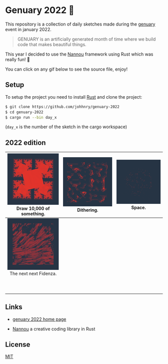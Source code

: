 # Genuary 2022 🦀

This repository is a collection of daily sketches made during the [genuary](https://genuary.art/) event in january 2022.

> GENUARY is an artificially generated month of time where we build code that makes beautiful things.

This year I decided to use the [Nannou](https://nannou.cc) framework using Rust which was really fun! 🦀

You can click on any gif below to see the source file, enjoy!

## Setup

To setup the project you need to install [Rust](https://www.rust-lang.org/learn/get-started) and clone the project:

```bash
$ git clone https://github.com/johhnry/genuary-2022
$ cd genuary-2022
$ cargo run --bin day_x
```

(`day_x` is the number of the sketch in the cargo workspace)

## 2022 edition

| [![](./src/day_1/day_1.gif)](./src/day_1/src/main.rs)<br><center>Draw 10,000 of something.</center> | [![](./src/day_2/day_2.gif)](./src/day_2/src/main.rs)<br/><center>Dithering.</center> | [![](./src/day_3/day_3.gif)](./src/day_3/src/main.rs)<br/><center>Space.</center> |
| ------------------------------------------------------------ | ------------------------------------------------------------ | ------------------------------------------------------------ |
| [![](./src/day_4/day_4.gif)](./src/day_4/src/main.rs)<br/><center>The next next Fidenza.</center> |                                                              |                                                              |
|                                                              |                                                              |                                                              |
|                                                              |                                                              |                                                              |
|                                                              |                                                              |                                                              |
|                                                              |                                                              |                                                              |
|                                                              |                                                              |                                                              |
|                                                              |                                                              |                                                              |
|                                                              |                                                              |                                                              |
|                                                              |                                                              |                                                              |
|                                                              |                                                              |                                                              |
|                                                              |                                                              |                                                              |

## Links

- [genuary 2022 home page](https://genuary.art)

- [Nannou](https://nannou.cc/) a creative coding library in Rust

## License

[MIT](https://choosealicense.com/licenses/mit/)
